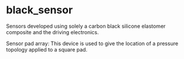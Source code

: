 # black_sensor
Sensors developed using solely a carbon black silicone elastomer composite and the driving electronics. 

Sensor pad array:
This device is used to give the location of a pressure topology applied to a square pad.
